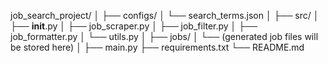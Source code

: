 job_search_project/
│
├── configs/
│   └── search_terms.json
│
├── src/
│   ├── __init__.py
│   ├── job_scraper.py
│   ├── job_filter.py
│   ├── job_formatter.py
│   └── utils.py
│
├── jobs/
│   └── (generated job files will be stored here)
│
├── main.py
├── requirements.txt
└── README.md







